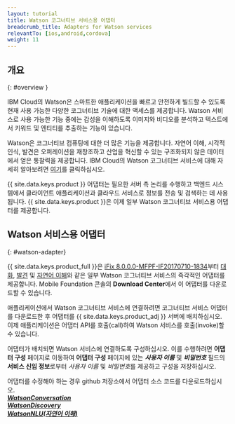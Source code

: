 ```yaml
---
layout: tutorial
title: Watson 코그너티브 서비스용 어댑터
breadcrumb_title: Adapters for Watson services
relevantTo: [ios,android,cordova]
weight: 11
---
```

<!-- NLS_CHARSET=UTF-8 -->
## 개요
{: #overview }

IBM Cloud의 Watson은 스마트한 애플리케이션을 빠르고 안전하게 빌드할 수 있도록 현재 사용 가능한 다양한 코그너티브 기술에 대한 액세스를 제공합니다. Watson 서비스로 사용 가능한 기능 중에는 감성을 이해하도록 이미지와 비디오를 분석하고 텍스트에서 키워드 및 엔티티를 추출하는 기능이 있습니다.

Watson은 코그너티브 컴퓨팅에 대한 더 많은 기능을 제공합니다. 자연어 이해, 시각적 인식, 발견은 오퍼레이션을 재창조하고 산업을 혁신할 수 있는 구조화되지 않은 데이터에서 얻은 통찰력을 제공합니다. IBM Cloud의 Watson 코그너티브 서비스에 대해 자세히 알아보려면 [여기](https://www.ibm.com/watson/developercloud/)를 클릭하십시오.

{{ site.data.keys.product }} 어댑터는 필요한 서버 측 논리를 수행하고 백엔드 시스템에서 클라이언트 애플리케이션과 클라우드 서비스로 정보를 전송 및 검색하는 데 사용됩니다. {{ site.data.keys.product }}은 이제 일부 Watson 코그너티브 서비스용 어댑터를 제공합니다.

##  Watson 서비스용 어댑터
{: #watson-adapter}

{{ site.data.keys.product_full }}은 [iFix 8.0.0.0-MFPF-IF20170710-1834](https://mobilefirstplatform.ibmcloud.com/blog/2017/07/11/8-0-ifix-release/)부터 [대화](https://www.ibm.com/watson/developercloud/conversation.html), [발견](https://www.ibm.com/watson/developercloud/discovery.html) 및 [자연어 이해](https://www.ibm.com/watson/developercloud/natural-language-understanding.html)와 같은 일부 Watson 코그너티브 서비스의 즉각적인 어댑터를 제공합니다. Mobile Foundation 콘솔의 **Download Center**에서 이 어댑터를 다운로드할 수 있습니다.

애플리케이션에서 Watson 코그너티브 서비스에 연결하려면 코그너티브 서비스 어댑터를 다운로드한 후 어댑터를 {{ site.data.keys.product_adj }} 서버에 배치하십시오. 이제 애플리케이션은 어댑터 API를 호출(call)하여 Watson 서비스를 호출(invoke)할 수 있습니다.

어댑터가 배치되면 Watson 서비스에 연결하도록 구성하십시오. 이를 수행하려면 **어댑터 구성** 페이지로 이동하여 **어댑터 구성** 페이지에 있는 _**사용자 이름**_ 및 _**비밀번호**_ 필드의 **서비스 신임 정보**로부터 *사용자 이름* 및 *비밀번호*를 제공하고 구성을 저장하십시오.

어댑터를 수정해야 하는 경우 github 저장소에서 어댑터 소스 코드를 다운로드하십시오.<br/>
[_**WatsonConversation**_](https://github.com/mfpdev/mfp-extension-adapters/tree/master/WatsonConversationAdapter)<br/> [_**WatsonDiscovery**_](https://github.com/mfpdev/mfp-extension-adapters/tree/master/WatsonDiscoveryAdapter)<br/>
[_**WatsonNLU(자연어 이해)**_](https://github.com/mfpdev/mfp-extension-adapters/tree/master/WatsonNLUAdapter)
